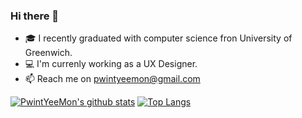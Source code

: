 ### Hi there 👋

<!--
**PwintYeeMon/PwintYeeMon** is a ✨ _special_ ✨ repository because its `README.md` (this file) appears on your GitHub profile.

Here are some ideas to get you started:

- 🔭 I’m currently working on ...
- 🌱 I’m currently learning ...
- 👯 I’m looking to collaborate on ...
- 🤔 I’m looking for help with ...
- 💬 Ask me about ...
- 📫 How to reach me: ...
- 😄 Pronouns: ...
- ⚡ Fun fact: ...
-->

* 🎓 I recently graduated with computer science fron University of Greenwich.
* 💻 I'm currenly working as a UX Designer.
* 📫 Reach me on pwintyeemon@gmail.com

<!-- ![GitHub Stats](https://github-readme-stats.vercel.app/api?username=PwintYeeMon&theme=radical) -->
[![PwintYeeMon's github stats](https://github-readme-stats.vercel.app/api?username=PwintYeeMon)](https://github.com/pwintyeemon/github-readme-stats)
[![Top Langs](https://github-readme-stats.vercel.app/api/top-langs/?username=PwintYeeMon&layout=compact)](https://github.com/anuraghazra/github-readme-stats)
